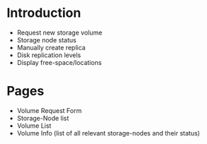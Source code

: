 # Introduction #
  * Request new storage volume
  * Storage node status
  * Manually create replica
  * Disk replication levels
  * Display free-space/locations

# Pages #
  * Volume Request Form
  * Storage-Node list
  * Volume List
  * Volume Info (list of all relevant storage-nodes and their status)